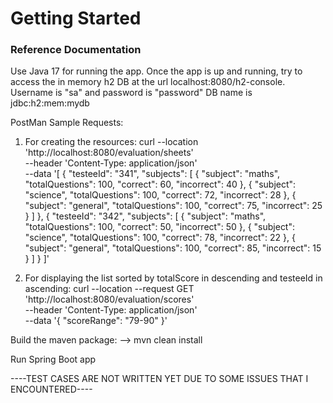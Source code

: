 # Getting Started

### Reference Documentation
Use Java 17 for running the app.
Once the app is up and running, try to access the in memory h2 DB at the url localhost:8080/h2-console.
Username is "sa" and password is "password"
DB name is jdbc:h2:mem:mydb

PostMan Sample Requests:
1) For creating the resources:
curl --location 'http://localhost:8080/evaluation/sheets' \
--header 'Content-Type: application/json' \
--data '[
    {
        "testeeId": "341",
        "subjects": [
            {
                "subject": "maths",
                "totalQuestions": 100,
                "correct": 60,
                "incorrect": 40
            },
            {
                "subject": "science",
                "totalQuestions": 100,
                "correct": 72,
                "incorrect": 28
            },
            {
                "subject": "general",
                "totalQuestions": 100,
                "correct": 75,
                "incorrect": 25
            }
        ]
    },
    {
        "testeeId": "342",
        "subjects": [
            {
                "subject": "maths",
                "totalQuestions": 100,
                "correct": 50,
                "incorrect": 50
            },
            {
                "subject": "science",
                "totalQuestions": 100,
                "correct": 78,
                "incorrect": 22
            },
            {
                "subject": "general",
                "totalQuestions": 100,
                "correct": 85,
                "incorrect": 15
            }
        ]
    }
]'


2) For displaying the list sorted by totalScore in descending and testeeId in ascending:
curl --location --request GET 'http://localhost:8080/evaluation/scores' \
--header 'Content-Type: application/json' \
--data '{
    "scoreRange": "79-90"
}'


Build the maven package:
--> mvn clean install

Run Spring Boot app

----TEST CASES ARE NOT WRITTEN YET DUE TO SOME ISSUES THAT I ENCOUNTERED----





